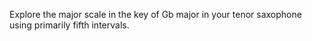 Explore the major scale in the key of Gb major in your tenor saxophone using primarily fifth intervals.